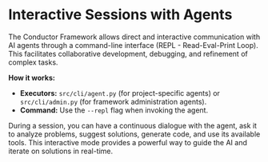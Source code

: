 # Interactive Sessions with Agents

The Conductor Framework allows direct and interactive communication with AI agents through a command-line interface (REPL - Read-Eval-Print Loop). This facilitates collaborative development, debugging, and refinement of complex tasks.

**How it works:**
- **Executors:** `src/cli/agent.py` (for project-specific agents) or `src/cli/admin.py` (for framework administration agents).
- **Command:** Use the `--repl` flag when invoking the agent.

During a session, you can have a continuous dialogue with the agent, ask it to analyze problems, suggest solutions, generate code, and use its available tools. This interactive mode provides a powerful way to guide the AI and iterate on solutions in real-time.